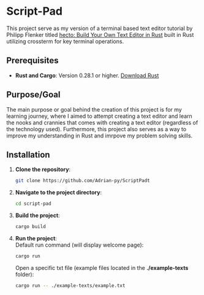 # Script-Pad

This project serve as my version of a terminal based text editor tutorial by Philipp Flenker titled [hecto: Build Your Own Text Editor in Rust](https://flenker.blog/hecto/) built in Rust utilizing crossterm for key terminal operations.

## Prerequisites

- **Rust and Cargo**: Version 0.28.1 or higher. [Download Rust](https://www.rust-lang.org/tools/install)

## Purpose/Goal

The main purpose or goal behind the creation of this project is for my learning journey, where I aimed to attempt creating a text editor and learn the nooks and crannies that comes with creating a text editor (regardless of the technology used). Furthermore, this project also serves as a way to improve my understanding in Rust and imrpove my problem solving skills.

## Installation

1. **Clone the repository**:

   ```sh
   git clone https://github.com/Adrian-py/ScriptPadt
   ```

2. **Navigate to the project directory**:

   ```sh
   cd script-pad
   ```

3. **Build the project**:

   ```sh
   cargo build
   ```

4. **Run the project**:<br/>
   Default run command (will display welcome page):

   ```sh
   cargo run
   ```

   Open a specific txt file (example files located in the **./example-texts** folder):

   ```sh
   cargo run -- ./example-texts/example.txt
   ```
